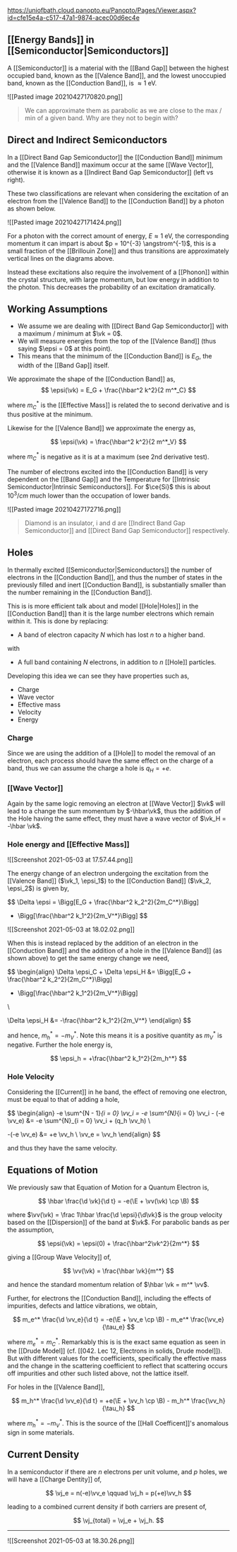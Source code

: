 https://uniofbath.cloud.panopto.eu/Panopto/Pages/Viewer.aspx?id=cfe15e4a-c517-47a1-9874-acec00d6ec4e

## [[Energy Bands]] in [[Semiconductor|Semiconductors]]

A [[Semiconductor]] is a material with the [[Band Gap]] between the highest occupied band, known as the [[Valence Band]], and the lowest unoccupied band, known as the [[Conduction Band]], is $\approx 1 \mathrm{~eV}$.

![[Pasted image 20210427170820.png]]

> We can approximate them as parabolic as we are close to the max / min of a given band. Why are they not to begin with?

## Direct and Indirect Semiconductors

In a [[Direct Band Gap Semiconductor]] the [[Conduction Band]] minimum and the [[Valence Band]] maximum occur at the same [[Wave Vector]], otherwise it is known as a [[Indirect Band Gap Semiconductor]] (left vs right).

These two classifications are relevant when considering the excitation of an electron from the [[Valence Band]] to the [[Conduction Band]] by a photon as shown below.

![[Pasted image 20210427171424.png]]

For a photon with the correct amount of energy, $E \approx 1\mathrm{~eV}$, the corresponding momentum it can impart is about $p = 10^{-3} \angstrom^{-1}$, this is a small fraction of the [[Brillouin Zone]] and thus transitions are approximately vertical lines on the diagrams above.

Instead these excitations also require the involvement of a [[Phonon]] within the crystal structure, with large momentum, but low energy in addition to the photon. This decreases the probability of an excitation dramatically.

## Working Assumptions

- We assume we are dealing with [[Direct Band Gap Semiconductor]] with a maximum / minimum at $\vk = 0$. 
- We will measure energies from the top of the [[Valence Band]] (thus saying $\epsi = 0$ at this point).
- This means that the minimum of the [[Conduction Band]] is $E_G$, the width of the [[Band Gap]] itself.


We approximate the shape of the [[Conduction Band]] as,
$$
\epsi(\vk) = E_G + \frac{\hbar^2 k^2}{2 m^*_C}
$$

where $m^*_C$ is the [[Effective Mass]] is related the to second derivative and is thus positive at the minimum.

Likewise for the [[Valence Band]] we approximate the energy as,

$$
\epsi(\vk) = \frac{\hbar^2 k^2}{2 m^*_V}
$$

where $m^*_C$ is negative as it is at a maximum (see 2nd derivative test).

The number of electrons excited into the [[Conduction Band]] is very dependent on the [[Band Gap]] and the Temperature for [[Intrinsic Semiconductor|Intrinsic Semiconductors]]. For $\ce{Si}$ this is about $10^3 / cm$ much lower than the occupation of lower bands.

![[Pasted image 20210427172716.png]]

> Diamond is an insulator, i and d are [[Indirect Band Gap Semiconductor]] and [[Direct Band Gap Semiconductor]] respectively.

## Holes

In thermally excited [[Semiconductor|Semiconductors]] the number of electrons in the [[Conduction Band]], and thus the number of states in the previously filled and inert [[Conduction Band]], is substantially smaller than the number remaining in the [[Conduction Band]].

This is is more efficient talk about and model [[Hole|Holes]] in the [[Conduction Band]] than it is the large number electrons which remain within it. This is done by replacing:

- A band of electron capacity $N$  which has lost $n$ to a higher band.

with

- A full band containing $N$ electrons, in addition to $n$ [[Hole]] particles.

Developing this idea we can see they have properties such as,

- Charge
- Wave vector
- Effective mass
- Velocity
- Energy

### Charge

Since we are using the addition of a [[Hole]] to model the removal of an electron, each process should have the same effect on the charge of a band, thus we can assume the charge a hole is $q_H = +e$.

### [[Wave Vector]]

Again by the same logic removing an electron at [[Wave Vector]] $\vk$ will lead to a change the sum momentum by $-\hbar\vk$, thus the addition of the Hole having the same effect, they must have a wave vector of $\vk_H = -\hbar \vk$.

### Hole energy and [[Effective Mass]]

![[Screenshot 2021-05-03 at 17.57.44.png]]

The energy change of an electron undergoing the excitation from the [[Valence Band]] ($\vk_1, \epsi_1$) to the [[Conduction Band]] ($\vk_2, \epsi_2$) is given by,

$$
\Delta \epsi =
\Bigg[E_G + \frac{\hbar^2 k_2^2}{2m_C^*}\Bigg]
- \Bigg[\frac{\hbar^2 k_1^2}{2m_V^*}\Bigg]
$$

![[Screenshot 2021-05-03 at 18.02.02.png]]

When this is instead replaced by the addition of an electron in the [[Conduction Band]] and the addition of a hole in the [[Valence Band]] (as shown above) to get the same energy change we need,

$$
\begin{align}
\Delta \epsi_C + \Delta \epsi_H 
&= \Bigg[E_G + \frac{\hbar^2 k_2^2}{2m_C^*}\Bigg]
- \Bigg[\frac{\hbar^2 k_1^2}{2m_V^*}\Bigg]

\\

\Delta \epsi_H &= -\frac{\hbar^2 k_1^2}{2m_V^*}
\end{align}
$$

and hence, $m_h^* = - m_V^*$. Note this means it is a positive quantity as $m_V^*$ is negative. Further the hole energy is,

$$
\epsi_h = +\frac{\hbar^2 k_1^2}{2m_h^*}
$$

### Hole Velocity

Considering the [[Current]] in he band, the effect of removing one electron, must be equal to that of adding a hole,

$$
\begin{align}
-e \sum^{N - 1}_{i = 0} \vv_i
= -e \sum^{N}_{i = 0} \vv_i - (-e \vv_e)
&= -e \sum^{N}_{i = 0} \vv_i + (q_h \vv_h) \\

-(-e \vv_e) &= +e \vv_h \\
\vv_e = \vv_h
\end{align}
$$

and thus they have the same velocity.

## Equations of Motion

We previously saw that Equation of Motion for a Quantum Electron is,

$$
\hbar \frac{\d \vk}{\d t} = -e(\E + \vv(\vk) \cp \B)
$$

where $\vv(\vk) = \frac 1\hbar \frac{\d \epsi}{\d\vk}$ is the group velocity based on the [[Dispersion]] of the band at $\vk$. For parabolic bands as per the assumption, 

$$
\epsi(\vk) = \epsi(0) + \frac{\hbar^2\vk^2}{2m^*}
$$

giving a [[Group Wave Velocity]] of,

$$
\vv(\vk) = \frac{\hbar \vk}{m^*}
$$

and hence the standard momentum relation of $\hbar \vk = m^* \vv$.

Further, for electrons the [[Conduction Band]], including the effects of impurities, defects and lattice vibrations, we obtain,

$$
m_e^* \frac{\d \vv_e}{\d t} = -e(\E + \vv_e \cp \B) - m_e^* \frac{\vv_e}{\tau_e}
$$

where $m_e^* = m_C^*$. Remarkably this is is the exact same equation as seen in the [[Drude Model]] (cf. [[042. Lec 12, Electrons in solids, Drude model]]). But with different values for the coefficients, specifically the effective mass and the change in the scattering coefficient to reflect that scattering occurs off impurities and other such listed above, not the lattice itself.

For holes in the [[Valence Band]],

$$
m_h^* \frac{\d \vv_e}{\d t} = +e(\E + \vv_h \cp \B) - m_h^* \frac{\vv_h}{\tau_h}
$$

where $m_h^* = -m_V^*$. This is the source of the [[Hall Coefficent]]'s anomalous sign in some materials.

## Current Density

In a semiconductor if there are $n$ electrons per unit volume, and $p$ holes, we will have a [[Charge Dentity]] of, 

$$
\vj_e = n(-e)\vv_e \qquad \vj_h = p(+e)\vv_h
$$

leading to a combined current density if both carriers are present of,

$$
\vj_{total} = \vj_e + \vj_h.
$$


---

![[Screenshot 2021-05-03 at 18.30.26.png]]